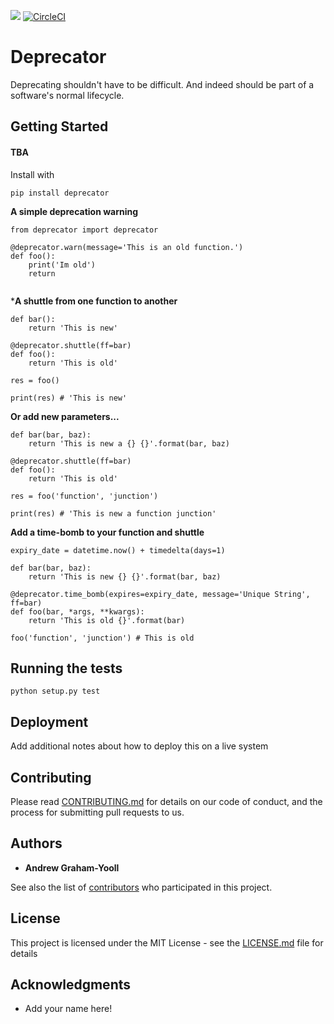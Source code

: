 <a href="https://codeclimate.com/github/andrewgy8/deprecator/maintainability"><img src="https://api.codeclimate.com/v1/badges/58843681d3cc1cf5e58c/maintainability" /></a>
[![CircleCI](https://circleci.com/gh/andrewgy8/deprecator.svg?style=svg)](https://circleci.com/gh/andrewgy8/deprecator)

# Deprecator

Deprecating shouldn't have to be difficult. And indeed should be part of a software's normal lifecycle.  

## Getting Started

#### TBA
Install with 

`pip install deprecator`


**A simple deprecation warning** 

```
from deprecator import deprecator

@deprecator.warn(message='This is an old function.')
def foo():
    print('Im old')
    return 
    
```

***A shuttle from one function to another**

```
def bar():
    return 'This is new'

@deprecator.shuttle(ff=bar)
def foo():
    return 'This is old'

res = foo()

print(res) # 'This is new'  
```

**Or add new parameters...**

```
def bar(bar, baz):
    return 'This is new a {} {}'.format(bar, baz)

@deprecator.shuttle(ff=bar)
def foo():
    return 'This is old'

res = foo('function', 'junction')

print(res) # 'This is new a function junction'  
```

**Add a time-bomb to your function and shuttle**
```
expiry_date = datetime.now() + timedelta(days=1)

def bar(bar, baz):
    return 'This is new {} {}'.format(bar, baz)

@deprecator.time_bomb(expires=expiry_date, message='Unique String', ff=bar)
def foo(bar, *args, **kwargs):
    return 'This is old {}'.format(bar)

foo('function', 'junction') # This is old

```

## Running the tests

`python setup.py test`

## Deployment

Add additional notes about how to deploy this on a live system

## Contributing

Please read [CONTRIBUTING.md](CONTRIBUTING.md) for details on our code of conduct, and the process for submitting pull requests to us.

## Authors

* **Andrew Graham-Yooll**

See also the list of [contributors](https://github.com/your/project/contributors) who participated in this project.

## License

This project is licensed under the MIT License - see the [LICENSE.md](LICENSE.md) file for details

## Acknowledgments

* Add your name here!
